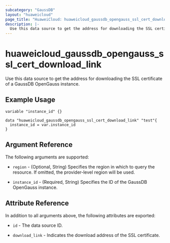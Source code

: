 ```yaml
---
subcategory: "GaussDB"
layout: "huaweicloud"
page_title: "HuaweiCloud: huaweicloud_gaussdb_opengauss_ssl_cert_download_link"
description: |-
  Use this data source to get the address for downloading the SSL certificate of a GaussDB OpenGauss instance.
---
```


# huaweicloud_gaussdb_opengauss_ssl_cert_download_link

Use this data source to get the address for downloading the SSL certificate of a GaussDB OpenGauss instance.

## Example Usage

```hcl
variable "instance_id" {}

data "huaweicloud_gaussdb_opengauss_ssl_cert_download_link" "test"{
  instance_id = var.instance_id
}
```

## Argument Reference

The following arguments are supported:

* `region` - (Optional, String) Specifies the region in which to query the resource.
  If omitted, the provider-level region will be used.

* `instance_id` - (Required, String) Specifies the ID of the GaussDB OpenGauss instance.

## Attribute Reference

In addition to all arguments above, the following attributes are exported:

* `id` - The data source ID.

* `download_link` - Indicates the download address of the SSL certificate.
